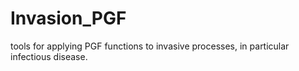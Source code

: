 # Invasion_PGF
tools for applying PGF functions to invasive processes, in particular infectious disease.
